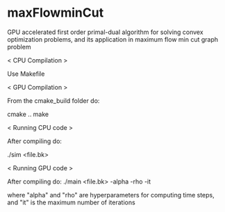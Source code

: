 # maxFlowminCut
GPU accelerated first order primal-dual algorithm for solving convex optimization problems, and its application in maximum flow min cut graph problem

< CPU Compilation >

Use Makefile

< GPU Compilation >

From the cmake_build folder do:

cmake ..
make

< Running CPU code >

After compiling do:

./sim <file.bk>

< Running GPU code >

After compiling do:
./main <file.bk> -alpha <value> -rho <value> -it <value>

where "alpha" and "rho" are hyperparameters for computing time steps, and "it" is the maximum number of iterations
